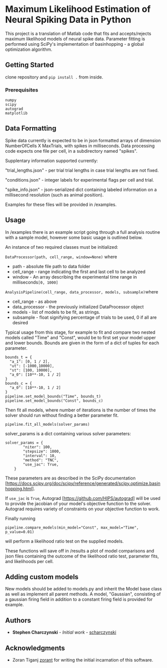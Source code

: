 # Maximum Likelihood Estimation of Neural Spiking Data in Python

This project is a translation of Matlab code that fits and accepts/rejects maximum likelihood models of neural spike data.
Parameter fitting is performed using SciPy's implementation of basinhopping - a global optimization algorithm.

## Getting Started

clone repository and `pip install .` from inside.

### Prerequisites
```
numpy 
scipy
autograd
matplotlib

```
## Data Formatting

Spike data currently is expected to be in json formatted arrays of dimension NumberOfCells X MaxTrials, with spikes in milliseconds. Data processing code expects one file per cell, in a subdirectory named "spikes".

Supplentary information supported currently:
  
  "trial_lengths.json" - per trial trial lengths in case trial lengths are not fixed.
  
  "conditions.json" - integer labels for experimental flags per cell and trial.
  
  "spike_info.json" - json-serialized dict containing labeled information on a millisecond resolution (such as animal position).
  
Examples for these files will be provided in /examples.

## Usage

In /examples there is an example script going through a full analysis routine with a sample model, however some basic usage is outlined below.

An instance of two required classes must be initialized:

  `DataProcessor(path, cell_range, window=None)` where
  * path - absolute file path to data folder
  * cell_range - range indicating the first and last cell to be analyzed
  * window - An array describing the experimental time range in milliseconds`[0, 1000]`
  
 `AnalysisPipeline(cell_range, data_processor, models, subsample)`where
 * cell_range - as above
 * data_processor - the previously initialized DataProcessor object
 * models - list of models to be fit, as strings.
 * subsample - float signifying percentage of trials to be used, 0 if all are desired

Typical usage from this stage, for example to fit and compare two nested models called "Time" and "Const", would be to first set your model upper and lower bounds. Bounds are given in the form of a dict of tuples for each parameter.
 
```
bounds_t = {
  "a_1": [0, 1 / 2],
  "ut": [-1000,10000],
  "st": [100, 10000],
  "a_0": [10**-10, 1 / 2]
}
bounds_c = {
  "a_0": [10**-10, 1 / 2]
}
pipeline.set_model_bounds("Time", bounds_t)
pipeline.set_model_bounds("Const", bounds_c)
 ```
 
 Then fit all models, where number of iterations is the number of times the solver should run without finding a better parameter fit.
 
 `pipeline.fit_all_models(solver_params)`

solver_params is a dict containing various solver parameters:
```
solver_params = {
        "niter": 100,
        "stepsize": 1000,
        "interval": 10,
        "method": "TNC",
        "use_jac": True,
    }
 ```
These parameters are as described in the SciPy documentation [https://docs.scipy.org/doc/scipy/reference/generated/scipy.optimize.basinhopping.html].

If `use_jac` is `True`, Autograd [https://github.com/HIPS/autograd] will be used to provide the jacobian of your model's objective function to the solver. Autograd requires variety of constraints on your objective function to work.

Finally running

`pipeline.compare_models(min_model="Const", max_model="Time", p_value=0.01)`

will perform a likelihood ratio test on the supplied models.

These functions will save off in /results a plot of model comparisons and json files containing the outcome of the likelihood ratio test, parameter fits, and likelihoods per cell. 

## Adding custom models

New models should be added to models.py and inherit the Model base class as well as implement all parent methods. A model, "Gaussian", consisting of a gaussian firing field in addition to a constant firing field is provided for example.


## Authors

* **Stephen Charczynski** - *Initial work* - [scharczynski](https://github.com/scharczynski)


## Acknowledgments

* Zoran Tiganj [zorant](https://github.com/zorant) for writing the initial incarnation of this software.
